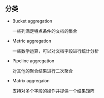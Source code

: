 ## 分类

+ Bucket aggregation

  一些列满足特点条件的文档的集合

+ Metric aggregation

  一些数学运算，可以对文档字段进行统计分析

+ Pipeline aggregation

  对其他的聚合结果进行二次聚合

+ Matrix aggregaion

  支持对多个字段的操作并提供一个结果矩阵

